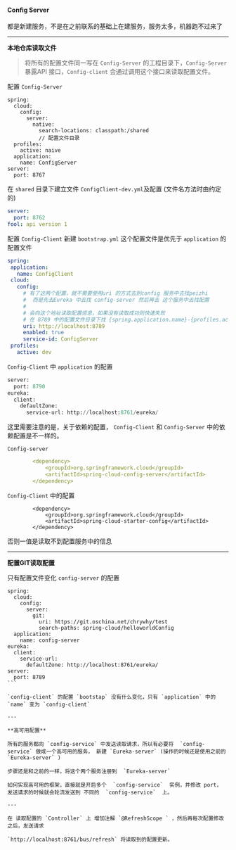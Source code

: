 #### Config Server

都是新建服务，不是在之前联系的基础上在建服务，服务太多，机器跑不过来了

---

**本地仓库读取文件**

> 将所有的配置文件同一写在 `Config-Server` 的工程目录下，`Config-Server` 暴露API 接口，`Config-client` 会通过调用这个接口来读取配置文件。

配置 `Config-Server` 

```yam
spring:
  cloud:
    config:
      server:
        native:
          search-locations: classpath:/shared
          // 配置文件目录
  profiles:
    active: naive
  application:
    name: ConfigServer
server:
  port: 8767
```

在 `shared` 目录下建立文件 `ConfigClient-dev.yml`及配置 (文件名方法时由约定的)

```yaml
server:
  port: 8762
fool: api version 1
```

配置 `Config-Client` 新建 `bootstrap.yml` 这个配置文件是优先于 `application` 的配置文件

 ```yml
spring:
  application:
    name: ConfigClient
  cloud:
    config:
      # 有了这两个配置，就不需要使用uri 的方式去到config 服务中去找peizhi
      #  而是先去Eureka 中去找 config-server 然后再去 这个服务中去找配置
      # 
      # 会向这个地址读取配置信息，如果没有读取成功则快速失败
	  # 在 8789 中的配置文件目录下找 {spring.application.name}-{profiles.active}.yml 的文件并读取
      uri: http://localhost:8789
      enabled: true
      service-id: ConfigServer
  profiles:
    active: dev
 ```

 `Config-Client`  中 `application`  的配置

```python
server:
  port: 8790
eureka:
  client:
    defaultZone:
      service-url: http://localhost:8761/eureka/
```

这里需要注意的是，关于依赖的配置， `Config-Client`  和 `Config-Server` 中的依赖配置是不一样的。

 `Config-server`  

```yml
        <dependency>
            <groupId>org.springframework.cloud</groupId>
            <artifactId>spring-cloud-config-server</artifactId>
        </dependency>
```

 `Config-Client`  中的配置

```yam
        <dependency>
            <groupId>org.springframework.cloud</groupId>
            <artifactId>spring-cloud-starter-config</artifactId>
        </dependency>
```

否则一值是读取不到配置服务中的信息

---

**配置GIT读取配置**

只有配置文件变化 `config-server` 的配置

````
spring:
  cloud:
    config:
      server:
        git:
          uri: https://git.oschina.net/chrywhy/test
          search-paths: spring-cloud/helloworldConfig
  application:
    name: config-server
eureka:
  client:
    service-url:
      defaultZone: http://localhost:8761/eureka/
server:
  port: 8789
```

`config-client` 的配置 `bootstap` 没有什么变化，只有 `application` 中的 `name` 变为 `config-client`

---

**高可用配置**

所有的服务都向 `config-service` 中发送读取请求，所以有必要将  `config-service` 做成一个高可用的服务， 新建 `Eureka-server` (操作的时候还是使用之前的   `Eureka-server` )

步骤还是和之前的一样，将这个两个服务注册到  `Eureka-server` 

如何实现高可用的框架，直接就是开启多个  `config-service`  实例，并修改 port， 发送请求的时候就会轮流发送到 不同的  `config-service`  上。

---

在 读取配置的 `Controller` 上 增加注解 `@RefreshScope ` ，然后再每次配置修改之后，发送请求

`http://localhost:8761/bus/refresh` 将读取到的配置更新。